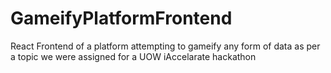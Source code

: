 ﻿# GameifyPlatformFrontend
React Frontend of a platform attempting to gameify any form of data as per a topic we were assigned for a UOW iAccelarate hackathon

